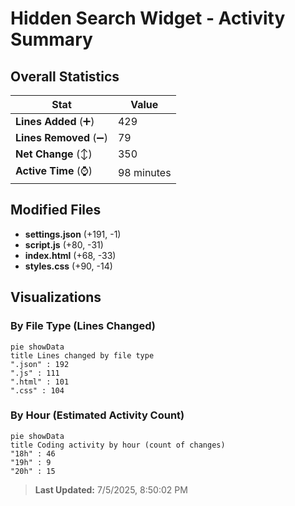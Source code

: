 # Hidden Search Widget - Activity Summary 

## Overall Statistics

| Stat                   | Value                                                             |
| ---------------------- | ----------------------------------------------------------------- |
| **Lines Added** (➕)   | 429                                          |
| **Lines Removed** (➖) | 79                                        |
| **Net Change** (↕)    | 350                |
| **Active Time** (⌚)   | 98 minutes |


## Modified Files
- **settings.json** (+191, -1)
- **script.js** (+80, -31)
- **index.html** (+68, -33)
- **styles.css** (+90, -14)

## Visualizations

### By File Type (Lines Changed)

```mermaid
pie showData
title Lines changed by file type
".json" : 192
".js" : 111
".html" : 101
".css" : 104
```

### By Hour (Estimated Activity Count)

```mermaid
pie showData
title Coding activity by hour (count of changes)
"18h" : 46
"19h" : 9
"20h" : 15
```


> **Last Updated:** 7/5/2025, 8:50:02 PM